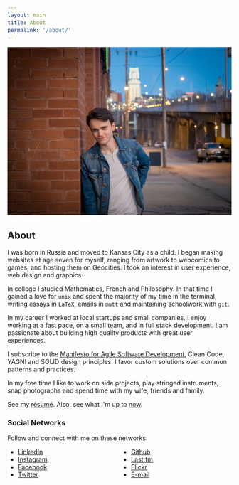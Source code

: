 ```yaml
---
layout: main
title: About
permalink: '/about/'
---
```


<img src="/assets/img/serge-nevsky-late-night.jpg" alt="Serge Nevsky in Kansas City" class="pure-img">

## About

I was born in Russia and moved to Kansas City as a child. I began
making websites at age seven for myself, ranging from artwork to 
webcomics to games, and hosting them on Geocities. I took an interest in
user experience, web design and graphics.

In college I studied Mathematics, French and Philosophy. 
In that time I gained a love for `unix` and spent the
majority of my time in the terminal, writing essays in `LaTeX`, emails
in `mutt` and maintaining schoolwork with `git`.

In my career I worked at local startups and small companies. I enjoy 
working at a fast pace, on a small team, and in full stack development. 
I am passionate about building high quality products with great user
experiences.

I subscribe to the [Manifesto for Agile Software
Development](http://agilemanifesto.org/), Clean Code, YAGNI and SOLID
design principles. I favor custom solutions over common patterns and 
practices.

In my free time I like to work on side projects, play stringed
instruments, snap photographs and spend time with my
wife, friends and family.

See my [résumé](http://snevsky.com/assets/file/SergeNevskyResume.pdf). 
Also, see what I'm up to [now](/now/).

### Social Networks

Follow and connect with me on these networks:

<ul style="column-count: 2; column-gap: 2em;">
  <li><a href="http://linkedin.snevsky.com">LinkedIn</a></li>
  <li><a href="http://instagram.snevsky.com">Instagram</a></li>
  <li><a href="http://facebook.snevsky.com">Facebook</a></li>
  <li><a href="http://twitter.snevsky.com">Twitter</a></li>
  <li><a href="http://github.snevsky.com">Github</a></li>
  <li><a href="http://lastfm.snevsky.com">Last.fm</a></li>
  <li><a href="http://flickr.snevsky.com">Flickr</a></li>
  <li><a href="mailto:serge@snevsky.com">E-mail</a></li>
</ul>

